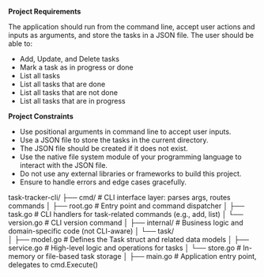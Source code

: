 **Project Requirements**

The application should run from the command line, accept user actions and inputs as arguments, and store the tasks in a JSON file. The user should be able to:

- Add, Update, and Delete tasks
- Mark a task as in progress or done
- List all tasks
- List all tasks that are done
- List all tasks that are not done
- List all tasks that are in progress 

**Project Constraints**
- Use positional arguments in command line to accept user inputs.
- Use a JSON file to store the tasks in the current directory.
- The JSON file should be created if it does not exist.
- Use the native file system module of your programming language to interact with the JSON file.
- Do not use any external libraries or frameworks to build this project.
- Ensure to handle errors and edge cases gracefully.

task-tracker-cli/
├── cmd/               # CLI interface layer: parses args, routes commands
│   ├── root.go        # Entry point and command dispatcher
│   ├── task.go        # CLI handlers for task-related commands (e.g., add, list)
│   └── version.go     # CLI version command
│
├── internal/          # Business logic and domain-specific code (not CLI-aware)
│   └── task/          
│       ├── model.go   # Defines the Task struct and related data models
│       ├── service.go # High-level logic and operations for tasks
│       └── store.go   # In-memory or file-based task storage
│
├── main.go            # Application entry point, delegates to cmd.Execute()
